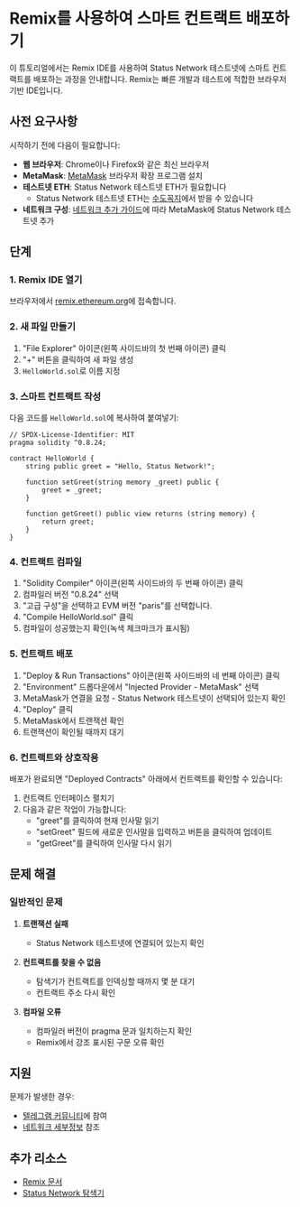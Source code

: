 # Remix를 사용하여 스마트 컨트랙트 배포하기

이 튜토리얼에서는 Remix IDE를 사용하여 Status Network 테스트넷에 스마트 컨트랙트를 배포하는 과정을 안내합니다. Remix는 빠른 개발과 테스트에 적합한 브라우저 기반 IDE입니다.

## 사전 요구사항

시작하기 전에 다음이 필요합니다:

- **웹 브라우저**: Chrome이나 Firefox와 같은 최신 브라우저
- **MetaMask**: [MetaMask](https://metamask.io) 브라우저 확장 프로그램 설치
- **테스트넷 ETH**: Status Network 테스트넷 ETH가 필요합니다
  - Status Network 테스트넷 ETH는 [수도꼭지](/tools/testnet-faucets)에서 받을 수 있습니다
- **네트워크 구성**: [네트워크 추가 가이드](/general-info/add-status-network)에 따라 MetaMask에 Status Network 테스트넷 추가

## 단계

### 1. Remix IDE 열기

브라우저에서 [remix.ethereum.org](https://remix.ethereum.org)에 접속합니다.

### 2. 새 파일 만들기

1. "File Explorer" 아이콘(왼쪽 사이드바의 첫 번째 아이콘) 클릭
2. "+" 버튼을 클릭하여 새 파일 생성
3. `HelloWorld.sol`로 이름 지정

### 3. 스마트 컨트랙트 작성

다음 코드를 `HelloWorld.sol`에 복사하여 붙여넣기:

```solidity
// SPDX-License-Identifier: MIT
pragma solidity ^0.8.24;

contract HelloWorld {
    string public greet = "Hello, Status Network!";

    function setGreet(string memory _greet) public {
        greet = _greet;
    }

    function getGreet() public view returns (string memory) {
        return greet;
    }
}
```

### 4. 컨트랙트 컴파일

1. "Solidity Compiler" 아이콘(왼쪽 사이드바의 두 번째 아이콘) 클릭
2. 컴파일러 버전 "0.8.24" 선택
3. "고급 구성"을 선택하고 EVM 버전 "paris"를 선택합니다.
4. "Compile HelloWorld.sol" 클릭
5. 컴파일이 성공했는지 확인(녹색 체크마크가 표시됨)

### 5. 컨트랙트 배포

1. "Deploy & Run Transactions" 아이콘(왼쪽 사이드바의 네 번째 아이콘) 클릭
2. "Environment" 드롭다운에서 "Injected Provider - MetaMask" 선택
3. MetaMask가 연결을 요청 - Status Network 테스트넷이 선택되어 있는지 확인
4. "Deploy" 클릭
5. MetaMask에서 트랜잭션 확인
6. 트랜잭션이 확인될 때까지 대기

### 6. 컨트랙트와 상호작용

배포가 완료되면 "Deployed Contracts" 아래에서 컨트랙트를 확인할 수 있습니다:

1. 컨트랙트 인터페이스 펼치기
2. 다음과 같은 작업이 가능합니다:
   - "greet"를 클릭하여 현재 인사말 읽기
   - "setGreet" 필드에 새로운 인사말을 입력하고 버튼을 클릭하여 업데이트
   - "getGreet"를 클릭하여 인사말 다시 읽기

## 문제 해결

### 일반적인 문제

1. **트랜잭션 실패**
   - Status Network 테스트넷에 연결되어 있는지 확인

2. **컨트랙트를 찾을 수 없음**
   - 탐색기가 컨트랙트를 인덱싱할 때까지 몇 분 대기
   - 컨트랙트 주소 다시 확인

3. **컴파일 오류**
   - 컴파일러 버전이 pragma 문과 일치하는지 확인
   - Remix에서 강조 표시된 구문 오류 확인

## 지원

문제가 발생한 경우:
- [텔레그램 커뮤니티](https://t.me/statusl2)에 참여
- [네트워크 세부정보](/general-info/network-details) 참조

## 추가 리소스

- [Remix 문서](https://remix-ide.readthedocs.io/)
- [Status Network 탐색기](https://sepoliascan.status.network)
